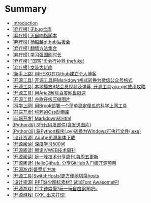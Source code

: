 # Summary
* [Introduction](README.md)
* [[弃疗榜] 无bug仓库](/page/qi-liao-699c5d-wu-bug-cang-ku.md)
* [[弃疗榜] 灭霸响指脚本](/page/qi-liao-699c5d-mie-ba-xiang-zhi-jiao-ben.md)
* [[弃疗榜] 杨超越github后援会](/page/qi-liao-699c5d-yang-chao-yue-github-hou-yuan-hui.md)
* [[弃疗榜] 翻墙方法集合](/page/qi-liao-699c5d-fan-qiang-fang-fa-ji-he.md)
* [[弃疗榜] 学习强国刷时长](/page/qi-liao-699c5d-xue-xi-qiang-guo-shua-shi-chang.md)
* [[弃疗榜] "国骂"命令行神器 thefuke!](/page/qi-liao-699c5d22-guo-9a8222-ming-ling-xing-shen-qi-thefuke.md)
* [[弃疗榜] 女装大佬库](/page/qi-liao-699c5d-300a-nv-zhuang-da-lao-ku-300b.md)
* [[新手上路] 用HEXO在Github建立个人博客](/page/xin-shou-shang-8def5d-300a-yong-hexo-zai-github-jian-li-ge-ren-bo-ke-300b.md)
* [[开源工具] 开源工具将Markdown格式转换为微信公众号格式](/page/kai-yuan-gong-51775d-kai-yuan-gong-ju-jiang-markdown-ge-shi-zhuan-huan-wei-wei-xin-gong-zhong-hao-ge-shi.md)
* [[开源工具] 本地播放B站会员视频及弹幕, 开源工具you-get使用攻略](/page/kai-yuan-gong-51775d-ben-di-bo-fang-b-zhan-hui-yuan-shi-pin-ji-dan-5e552c-kai-yuan-gong-ju-you-get-shi-yong-gong-lve.md)
* [[开源工具] 用Aria2解除百度网盘限速](/page/kai-yuan-gong-51775d-yong-aria2-jie-chu-bai-du-wang-pan-xian-su.md)
* [[开源工具] 谷歌在线压缩图片](/page/kai-yuan-gong-51775d-gu-ge-zai-xian-ya-suo-tu-pian.md)
* [[科学上网] 用Brook部署一个简单稳定傻瓜的科学上网工具](/page/ke-xue-shang-7f515d-yong-brook-bu-shu-yi-ge-jian-dan-wen-ding-sha-gua-de-ke-xue-shang-wang-gong-ju.md)
* [[前端开发] 纯粹的Css动画库](/page/qian-duan-kai-53d15d-chun-cui-de-css-dong-hua-ku.md)
* [[前端开发] Markdown转Html](/page/qian-duan-kai-53d15d-markdown-zhuan-html.md)
* [[Python派] 3行代码发邮件\(含发送图片\)](/page/pythonshen-5e935d-3-xing-dai-ma-fa-you-4ef628-han-fa-song-tu-724729.md)
* [[Python派] 将Python程序(.py)转换为Windows可执行文件(.exe)](/page/python6d3e5d-jiang-python-cheng-5e8f28-py-zhuan-huan-wei-windows-ke-zhi-xing-wen-4ef628-exe.md)
* [[设计资源] Adobe思源黑体下载](/page/she-ji-zi-6e905d-adobe-si-yuan-hei-ti-xia-zai.md)
* [[开源阅读] 深度学习500问](/page/kai-yuan-yue-8bfb5d-shen-du-xue-xi-500-wen.md)
* [[开源阅读] 腾讯IVWEB技术周刊](/page/kai-yuan-yue-8bfb5d-teng-xun-ivweb-ji-zhu-zhou-kan.md)
* [[开源阅读] 阮一峰技术分享周刊,每周五更新](/page/kai-yuan-yue-8bfb5d-ruan-yi-feng-ji-zhu-fen-xiang-zhou-520a2c-mei-zhou-wu-geng-xin.md)
* [[开源阅读] HelloGithub, 分享GitHub入门级开源项目](/page/kai-yuan-yue-8bfb5d-hellogithub-fen-xiang-github-ru-men-ji-kai-yuan-xiang-mu.md)
* [[开源游戏]俄罗斯方块](/page/kai-yuan-you-620f5d-e-luo-si-fang-kuai.md)
* [[开源工具]SwitchHosts!更方便地切换hosts](/page/kai-yuan-gong-51775d-switchhosts-geng-fang-bian-di-qie-huan-hosts.md)
* [[设计资源] PPT缺少图标素材? 试试Font Awasome吧!](/page/she-ji-zi-6e905d-ppt-que-shao-tu-biao-su-67503f-shi-shi-font-awasome-542721.md)
* [[开源游戏] 打字速度慢?玩一玩自由钢琴吧~](/page/kai-yuan-you-620f5d-da-zi-su-du-61623f-wan-yi-wan-zi-you-gang-qin-54277e.md)
* [[开源游戏] CXK, 出来打球!](/page/cxk.md)

